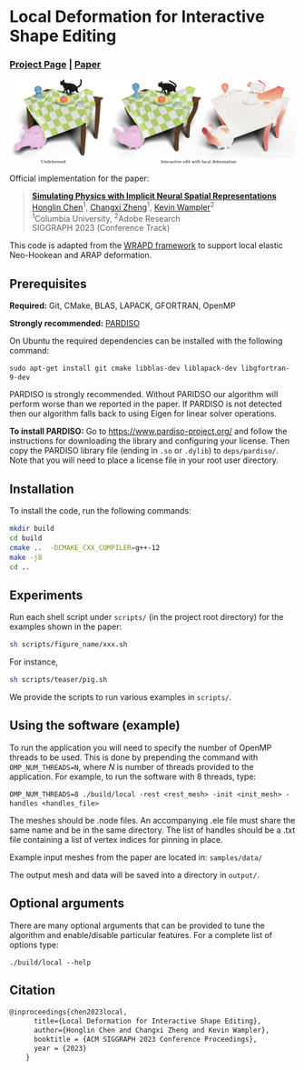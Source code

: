 # Local Deformation for Interactive Shape Editing

### [Project Page](https://www.cs.columbia.edu/cg/local-deformation/)  | [Paper](https://arxiv.org/abs/2210.00124)

<img src="https://github.com/honglin-c/local-deformation/blob/main/.github/images/teaser.png" width="800">

Official implementation for the paper:
> **[Simulating Physics with Implicit Neural Spatial Representations](https://www.cs.columbia.edu/cg/local-deformation/)**  
> [Honglin Chen](https://www.cs.columbia.edu/~honglinchen/)<sup>1</sup>, [Changxi Zheng](http://www.cs.columbia.edu/~cxz/)<sup>1</sup>, [Kevin Wampler](http://www.kevinwampler.com/homepage/index.html)<sup>2</sup><br>
> <sup>1</sup>Columbia University, <sup>2</sup>Adobe Research <br>
> SIGGRAPH 2023 (Conference Track)

This code is adapted from the [WRAPD framework](https://github.com/georgbrown/wrapd) to support local elastic Neo-Hookean and ARAP deformation.

## Prerequisites

**Required:** Git, CMake, BLAS, LAPACK, GFORTRAN, OpenMP

**Strongly recommended:** [PARDISO](https://www.pardiso-project.org/)

On Ubuntu the required dependencies can be installed with the following command:

    sudo apt-get install git cmake libblas-dev liblapack-dev libgfortran-9-dev

PARDISO is strongly recommended. Without PARIDSO our algorithm will perform worse than we reported in the paper. If PARDISO is not detected then our algorithm falls back to using Eigen for linear solver operations.

**To install PARDISO:**
Go to https://www.pardiso-project.org/ and follow the instructions for downloading the library and configuring your license.
Then copy the PARDISO library file (ending in `.so` or `.dylib`) to `deps/pardiso/`.
Note that you will need to place a license file in your root user directory.

## Installation

To install the code, run the following commands:
```bash
mkdir build
cd build
cmake ..  -DCMAKE_CXX_COMPILER=g++-12
make -j8
cd ..
```

## Experiments

Run each shell script under `scripts/` (in the project root directory) for the examples shown in the paper:

```bash
sh scripts/figure_name/xxx.sh
```

For instance,

```bash
sh scripts/teaser/pig.sh
```

We provide the scripts to run various examples in `scripts/`.

## Using the software (example)

To run the application you will need to specify the number of OpenMP threads to be used.
This is done by prepending the command with `OMP_NUM_THREADS=N`, where *N* is number of threads provided to the application.
For example, to run the software with 8 threads, type:

    OMP_NUM_THREADS=8 ./build/local -rest <rest_mesh> -init <init_mesh> -handles <handles_file>

The meshes should be .node files. An accompanying .ele file must share the same name and be in the same directory.
The list of handles should be a .txt file containing a list of vertex indices for pinning in place.

Example input meshes from the paper are located in: `samples/data/`

The output mesh and data will be saved into a directory in `output/`.

## Optional arguments

There are many optional arguments that can be provided to tune the algorithm and enable/disable particular features. For a complete list of options type:

    ./build/local --help


## Citation
```
@inproceedings{chen2023local,
      title={Local Deformation for Interactive Shape Editing},
      author={Honglin Chen and Changxi Zheng and Kevin Wampler},
      booktitle = {ACM SIGGRAPH 2023 Conference Proceedings},
      year = {2023}
    }
```